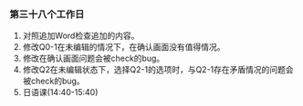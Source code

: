 ### 第三十八个工作日
1. 对照追加Word检查追加的内容。
2. 修改Q0-1在未编辑的情况下，在确认画面没有值得情况。
3. 修改在确认画面问题会被check的bug。
4. 修改Q2在未编辑状态下，选择Q2-1的选项时，与Q2-1存在矛盾情况的问题会被check的bug。
5. 日语课(14:40-15:40)
<!--看手机错过一班车，多等了30分钟！-->
